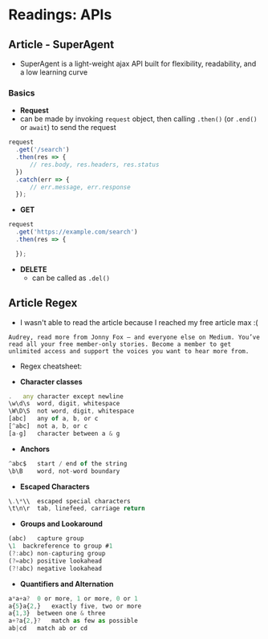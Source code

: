 # Readings: APIs

## Article - SuperAgent

- SuperAgent is a light-weight ajax API built for flexibility, readability, and a low learning curve

### Basics

 - **Request** 
  - can be made by invoking `request` object, then calling `.then()` (or `.end()` or `await`) to send the request

````javascript
request
  .get('/search')
  .then(res => {
      // res.body, res.headers, res.status
  })
  .catch(err => {
      // err.message, err.response
  });
````

- **GET** 

````javascript
request
  .get('https://example.com/search')
  .then(res => {

  });
````

- **DELETE** 
  - can be called as `.del()`

## Article Regex

- I wasn't able to read the article because I reached my free article max :(

`Audrey, read more from Jonny Fox — and everyone else on Medium.
You’ve read all your free member-only stories. Become a member to get unlimited access and support the voices you want to hear more from.`

- Regex cheatsheet:

- **Character classes**

````javascript
.	any character except newline
\w\d\s	word, digit, whitespace
\W\D\S	not word, digit, whitespace
[abc]	any of a, b, or c
[^abc]	not a, b, or c
[a-g]	character between a & g
````

- **Anchors**

````javascript
^abc$	start / end of the string
\b\B	word, not-word boundary
````

- **Escaped Characters**

````javascript
\.\*\\	escaped special characters
\t\n\r	tab, linefeed, carriage return
````

- **Groups and Lookaround**

````javascript
(abc)	capture group
\1	backreference to group #1
(?:abc)	non-capturing group
(?=abc)	positive lookahead
(?!abc)	negative lookahead
````

- **Quantifiers and Alternation**

````javascript
a*a+a?	0 or more, 1 or more, 0 or 1
a{5}a{2,}	exactly five, two or more
a{1,3}	between one & three
a+?a{2,}?	match as few as possible
ab|cd	match ab or cd
````

